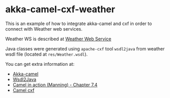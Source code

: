 akka-camel-cxf-weather
======================

This is an example of how to integrate akka-camel and cxf in order to connect with Weather web services.

Weather WS is described at [Weather Web Service](http://wsf.cdyne.com/WeatherWS/Weather.asmx)

Java classes were generated using `apache-cxf` tool `wsdl2java` from weather wsdl file (located at `res/Weather.wsdl`).

You can get extra information at:
* [Akka-camel](http://doc.akka.io/docs/akka/2.2.3/scala/camel.html)
* [Wsdl2Java](http://cxf.apache.org/docs/wsdl-to-java.html)
* [Camel in action (Manning) - Chapter 7.4](http://www.manning.com/ibsen/)
* [Camel cxf](http://camel.apache.org/cxf.html)
